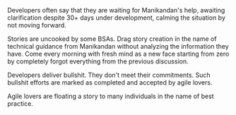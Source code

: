 Developers often say that they are waiting for Manikandan's help, awaiting clarification despite 30+ days under development, calming the situation by not moving forward.

Stories are uncooked by some BSAs.  Drag story creation in the name of technical guidance from Manikandan without analyzing the information they have. Come every morning with fresh mind as a new face starting from zero by completely forgot everything from the previous discussion.

Developers deliver bullshit. They don't meet their commitments. Such bullshit efforts are marked as completed and accepted by agile lovers.

Agile lovers are floating a story to many individuals in the name of best practice.